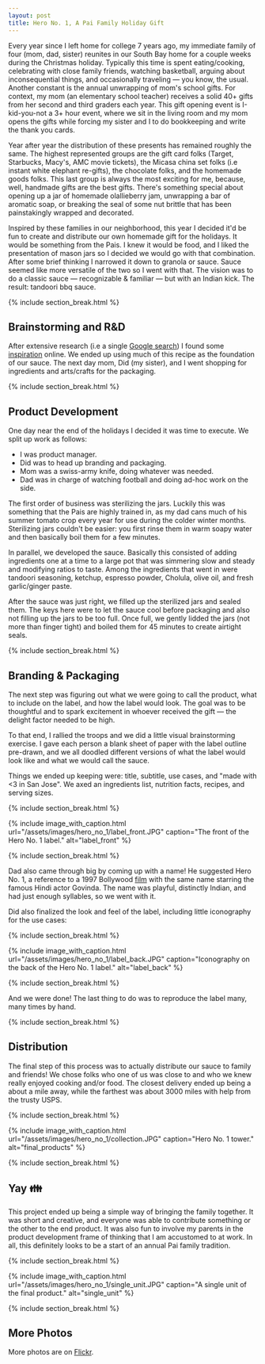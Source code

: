 ```yaml
---
layout: post
title: Hero No. 1, A Pai Family Holiday Gift
---
```


Every year since I left home for college 7 years ago, my immediate family of four (mom, dad, sister)
reunites in our South Bay home for a couple weeks during the Christmas holiday. Typically this time
is spent eating/cooking, celebrating with close family friends, watching basketball, arguing about
inconsequential things, and occasionally traveling — you know, the usual. Another
constant is the annual unwrapping of mom's school gifts. For context, my mom (an elementary school
teacher) receives a solid 40+ gifts from her second and third graders each year. This gift opening
event is I-kid-you-not a 3+ hour event, where we sit in the living room and my mom opens the gifts
while forcing my sister and I to do bookkeeping and write the thank you cards.

Year after year the distribution of these presents has remained roughly the same. The highest represented
groups are the gift card folks (Target, Starbucks, Macy's, AMC movie tickets), the Micasa china
set folks (i.e instant white elephant re-gifts), the chocolate folks, and the homemade goods folks. This
last group is always the most exciting for me, because, well, handmade gifts are the best gifts.
There's something special about opening up a jar of homemade olallieberry jam, unwrapping a bar
of aromatic soap, or breaking the seal of some nut brittle that has been painstakingly wrapped and decorated.

Inspired by these families in our neighborhood, this year I decided it'd be fun to create and distribute our own homemade gift for the holidays. It would be something from the Pais. I knew it would be food, and I liked the presentation of mason jars so I decided we would go with that combination. After some brief thinking
I narrowed it down to granola or sauce. Sauce seemed like more versatile of the two so I went with that.
The vision was to do a classic sauce — recognizable & familiar — but with an Indian kick. The result:
tandoori bbq sauce.

{% include section_break.html %}

## Brainstorming and R&D

After extensive research (i.e a single [Google search](https://www.google.com/search?espv=2&q=tandoori+barbecue+sauce&oq=tandoori+barbecue+sauce)) I found some [inspiration](http://www.foodrepublic.com/recipes/tandoori-barbecue-sauce-recipe/) online. We ended up using much of this recipe as the foundation of our sauce. The next day mom, Did (my sister), and I went shopping for ingredients and arts/crafts for the packaging.

{% include section_break.html %}

## Product Development

One day near the end of the holidays I decided it was time to execute. We split up work as follows:

+  I was product manager.
+  Did was to head up branding and packaging.
+  Mom was a swiss-army knife, doing whatever was needed.
+  Dad was in charge of watching football and doing ad-hoc work on the side.

The first order of business was sterilizing the jars. Luckily this was something that the Pais are
highly trained in, as my dad cans much of his summer tomato crop every year for use during the colder
winter months. Sterilizing jars couldn't be easier: you first rinse them in warm soapy water and then
basically boil them for a few minutes.

In parallel, we developed the sauce. Basically this consisted of adding ingredients one at a
time to a large pot that was simmering slow and steady and modifying ratios to taste. Among the
ingredients that went in were tandoori seasoning, ketchup, espresso powder, Cholula, olive oil, and
fresh garlic/ginger paste.

After the sauce was just right, we filled up the sterilized jars and sealed them. The keys here were
to let the sauce cool before packaging and also not filling up the jars to be too full. Once full,
we gently lidded the jars (not more than finger tight) and boiled them for 45 minutes to create airtight
seals.

{% include section_break.html %}

## Branding & Packaging

The next step was figuring out what we were going to call the product, what to include on the label,
and how the label would look. The goal was to be thoughtful and to spark excitement in whoever received
the gift — the delight factor needed to be high.

To that end, I rallied the troops and we did a little visual brainstorming exercise. I gave each person
a blank sheet of paper with the label outline pre-drawn, and we all doodled different versions of what
the label would look like and what we would call the sauce.

Things we ended up keeping were: title, subtitle, use cases, and "made with <3 in San Jose". We axed
an ingredients list, nutrition facts, recipes, and serving sizes.

{% include section_break.html %}

{% include image_with_caption.html
           url="/assets/images/hero_no_1/label_front.JPG"
           caption="The front of the Hero No. 1 label."
           alt="label_front" %}

{% include section_break.html %}

Dad also came through big by coming up with a name! He suggested Hero No. 1, a reference to a 1997
Bollywood [film](https://en.wikipedia.org/wiki/Hero_No._1) with the same name starring the famous Hindi
actor Govinda. The name was playful, distinctly Indian, and had just enough syllables, so we went with it.

Did also finalized the look and feel of the label, including little iconography for the use cases:

{% include section_break.html %}

{% include image_with_caption.html
           url="/assets/images/hero_no_1/label_back.JPG"
           caption="Iconography on the back of the Hero No. 1 label."
           alt="label_back" %}

{% include section_break.html %}

And we were done! The last thing to do was to reproduce the label many, many times by hand.

{% include section_break.html %}

## Distribution

The final step of this process was to actually distribute our sauce to family and friends! We
chose folks who one of us was close to and who we knew really enjoyed cooking and/or food. The closest
delivery ended up being a about a mile away, while the farthest was about 3000 miles with help from
the trusty USPS.

{% include section_break.html %}

{% include image_with_caption.html
           url="/assets/images/hero_no_1/collection.JPG"
           caption="Hero No. 1 tower."
           alt="final_products" %}

{% include section_break.html %}

## Yay 👪

This project ended up being a simple way of bringing the family together. It was short and creative,
and everyone was able to contribute something or the other to the end product. It was also fun to
involve my parents in the product development frame of thinking that I am accustomed to at work. In
all, this definitely looks to be a start of an annual Pai family tradition.

{% include section_break.html %}

{% include image_with_caption.html
           url="/assets/images/hero_no_1/single_unit.JPG"
           caption="A single unit of the final product."
           alt="single_unit" %}

{% include section_break.html %}

## More Photos

More photos are on [Flickr](https://www.flickr.com/photos/79684392@N02/albums/72157667352873376).



